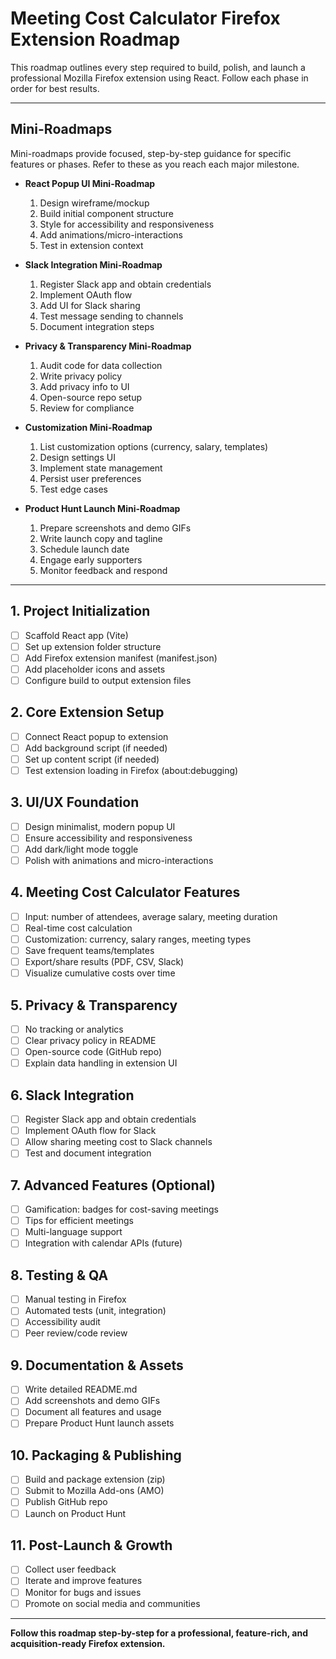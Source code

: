 # Meeting Cost Calculator Firefox Extension Roadmap

This roadmap outlines every step required to build, polish, and launch a professional Mozilla Firefox extension using React. Follow each phase in order for best results.

---

## Mini-Roadmaps

Mini-roadmaps provide focused, step-by-step guidance for specific features or phases. Refer to these as you reach each major milestone.

- **React Popup UI Mini-Roadmap**

  1. Design wireframe/mockup
  2. Build initial component structure
  3. Style for accessibility and responsiveness
  4. Add animations/micro-interactions
  5. Test in extension context

- **Slack Integration Mini-Roadmap**

  1. Register Slack app and obtain credentials
  2. Implement OAuth flow
  3. Add UI for Slack sharing
  4. Test message sending to channels
  5. Document integration steps

- **Privacy & Transparency Mini-Roadmap**

  1. Audit code for data collection
  2. Write privacy policy
  3. Add privacy info to UI
  4. Open-source repo setup
  5. Review for compliance

- **Customization Mini-Roadmap**

  1. List customization options (currency, salary, templates)
  2. Design settings UI
  3. Implement state management
  4. Persist user preferences
  5. Test edge cases

- **Product Hunt Launch Mini-Roadmap**
  1. Prepare screenshots and demo GIFs
  2. Write launch copy and tagline
  3. Schedule launch date
  4. Engage early supporters
  5. Monitor feedback and respond

---

## 1. Project Initialization

- [ ] Scaffold React app (Vite)
- [ ] Set up extension folder structure
- [ ] Add Firefox extension manifest (manifest.json)
- [ ] Add placeholder icons and assets
- [ ] Configure build to output extension files

## 2. Core Extension Setup

- [ ] Connect React popup to extension
- [ ] Add background script (if needed)
- [ ] Set up content script (if needed)
- [ ] Test extension loading in Firefox (about:debugging)

## 3. UI/UX Foundation

- [ ] Design minimalist, modern popup UI
- [ ] Ensure accessibility and responsiveness
- [ ] Add dark/light mode toggle
- [ ] Polish with animations and micro-interactions

## 4. Meeting Cost Calculator Features

- [ ] Input: number of attendees, average salary, meeting duration
- [ ] Real-time cost calculation
- [ ] Customization: currency, salary ranges, meeting types
- [ ] Save frequent teams/templates
- [ ] Export/share results (PDF, CSV, Slack)
- [ ] Visualize cumulative costs over time

## 5. Privacy & Transparency

- [ ] No tracking or analytics
- [ ] Clear privacy policy in README
- [ ] Open-source code (GitHub repo)
- [ ] Explain data handling in extension UI

## 6. Slack Integration

- [ ] Register Slack app and obtain credentials
- [ ] Implement OAuth flow for Slack
- [ ] Allow sharing meeting cost to Slack channels
- [ ] Test and document integration

## 7. Advanced Features (Optional)

- [ ] Gamification: badges for cost-saving meetings
- [ ] Tips for efficient meetings
- [ ] Multi-language support
- [ ] Integration with calendar APIs (future)

## 8. Testing & QA

- [ ] Manual testing in Firefox
- [ ] Automated tests (unit, integration)
- [ ] Accessibility audit
- [ ] Peer review/code review

## 9. Documentation & Assets

- [ ] Write detailed README.md
- [ ] Add screenshots and demo GIFs
- [ ] Document all features and usage
- [ ] Prepare Product Hunt launch assets

## 10. Packaging & Publishing

- [ ] Build and package extension (zip)
- [ ] Submit to Mozilla Add-ons (AMO)
- [ ] Publish GitHub repo
- [ ] Launch on Product Hunt

## 11. Post-Launch & Growth

- [ ] Collect user feedback
- [ ] Iterate and improve features
- [ ] Monitor for bugs and issues
- [ ] Promote on social media and communities

---

**Follow this roadmap step-by-step for a professional, feature-rich, and acquisition-ready Firefox extension.**
